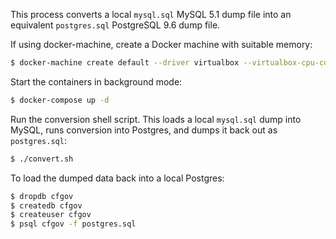 This process converts a local `mysql.sql` MySQL 5.1 dump file into an equivalent `postgres.sql` PostgreSQL 9.6 dump file.

If using docker-machine, create a Docker machine with suitable memory:

```sh
$ docker-machine create default --driver virtualbox --virtualbox-cpu-count "2" --virtualbox-memory "8192"
```

Start the containers in background mode:

```sh
$ docker-compose up -d
```

Run the conversion shell script. This loads a local `mysql.sql` dump into MySQL, runs conversion into Postgres, and dumps it back out as `postgres.sql`:

```sh
$ ./convert.sh
```

To load the dumped data back into a local Postgres:

```sh
$ dropdb cfgov
$ createdb cfgov
$ createuser cfgov
$ psql cfgov -f postgres.sql
```
